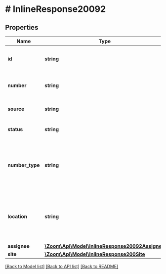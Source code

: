 # # InlineResponse20092

## Properties

Name | Type | Description | Notes
------------ | ------------- | ------------- | -------------
**id** | **string** | Unique Identifier of the Phone Number. | [optional] 
**number** | **string** | Phone number in E164 format. | [optional] 
**source** | **string** | Source of phone number. | [optional] 
**status** | **string** | Status of the number. | [optional] 
**number_type** | **string** | The type of number. Values can be one of the following:&lt;br&gt; &#x60;toll&#x60;, &#x60;tollfree&#x60; | [optional] 
**location** | **string** | Location (city, state and country) where the Phone number is assigned. | [optional] 
**assignee** | [**\Zoom\Api\Model\InlineResponse20092Assignee**](InlineResponse20092Assignee.md) |  | [optional] 
**site** | [**\Zoom\Api\Model\InlineResponse200Site**](InlineResponse200Site.md) |  | [optional] 

[[Back to Model list]](../../README.md#documentation-for-models) [[Back to API list]](../../README.md#documentation-for-api-endpoints) [[Back to README]](../../README.md)


